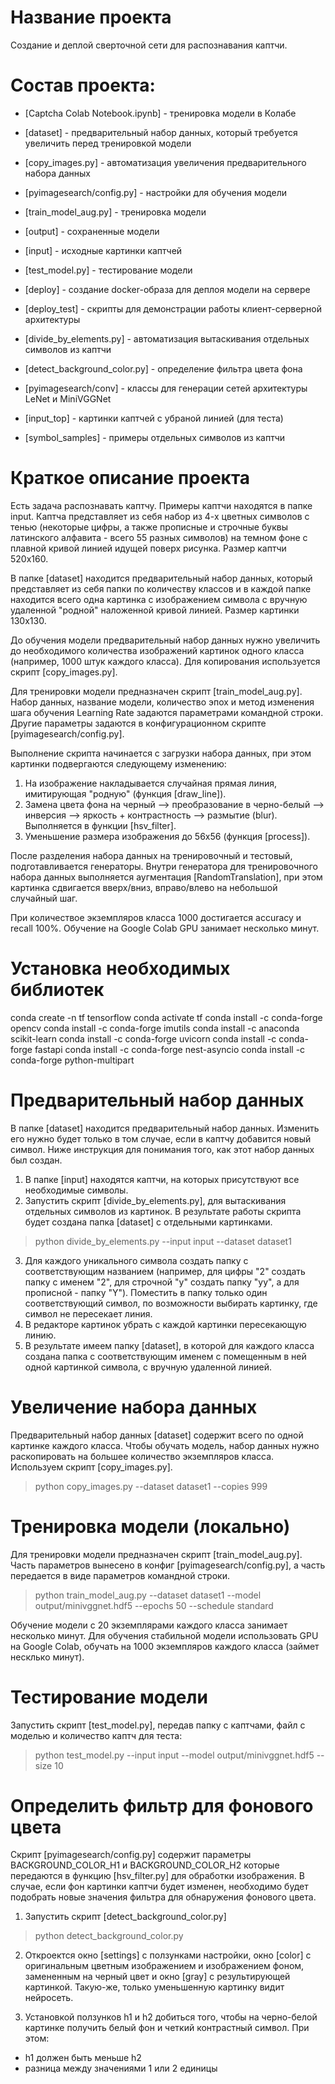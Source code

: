 # Название проекта

Создание и деплой сверточной сети для распознавания каптчи.


# Состав проекта:

- [Captcha Colab Notebook.ipynb] - тренировка модели в Колабе

- [dataset] - предварительный набор данных, который требуется увеличить перед тренировкой модели
- [copy_images.py] - автоматизация увеличения предварительного набора данных
- [pyimagesearch/config.py] - настройки для обучения модели
- [train_model_aug.py] - тренировка модели
- [output] - сохраненные модели

- [input] - исходные картинки каптчей
- [test_model.py] - тестирование модели

- [deploy] - создание docker-образа для деплоя модели на сервере
- [deploy_test] - скрипты для демонстрации работы клиент-серверной архитектуры

- [divide_by_elements.py] - автоматизация вытаскивания отдельных символов из каптчи
- [detect_background_color.py] - определение фильтра цвета фона

- [pyimagesearch/conv] - классы для генерации сетей архитектуры LeNet и MiniVGGNet
- [input_top] - картинки каптчей с убраной линией (для теста)
- [symbol_samples] - примеры отдельных символов из каптчи


# Краткое описание проекта

Есть задача распознавать каптчу. Примеры каптчи находятся в папке input. Каптча представляет из себя набор из 4-х цветных символов с тенью (некоторые цифры, а также прописные и строчные буквы латинского алфавита - всего 55 разных символов) на темном фоне с плавной кривой линией идущей поверх рисунка. Размер каптчи 520x160.

В папке [dataset] находится предварительный набор данных, который представляет из себя папки по количеству классов и в каждой папке находится всего одна картинка с изображением символа с вручную удаленной "родной" наложенной кривой линией. Размер картинки 130x130.

До обучения модели предварительный набор данных нужно увеличить до необходимого количества изображений картинок одного класса (например, 1000 штук каждого класса). Для копирования используется скрипт [copy_images.py].

Для тренировки модели предназначен скрипт [train_model_aug.py]. Набор данных, название модели, количество эпох и метод изменения шага обучения Learning Rate задаются параметрами командной строки. Другие параметры задаются в конфигурационном скрипте [pyimagesearch/config.py].

Выполнение скрипта начинается с загрузки набора данных, при этом картинки подвергаются следующему изменению:
1. На изображение накладывается случайная прямая линия, имитирующая "родную" (функция [draw_line]).
2. Замена цвета фона на черный --> преобразование в черно-белый --> инверсия --> яркость + контрастность --> размытие (blur). Выполняется в функции [hsv_filter]. 
3. Уменьшение размера изображения до 56x56 (функция [process]).

После разделения набора данных на тренировочный и тестовый, подготавливается генераторы. Внутри генератора для тренировочного набора данных выполняется аугментация [RandomTranslation], при этом картинка сдвигается вверх/вниз, вправо/влево на небольшой случайный шаг.

При количествое экземпляров класса 1000 достигается accuracy и recall 100%. Обучение на Google Colab GPU занимает несколько минут.


# Установка необходимых библиотек

conda create -n tf tensorflow
conda activate tf
conda install -c conda-forge opencv
conda install -c conda-forge imutils
conda install -c anaconda scikit-learn
conda install -c conda-forge uvicorn
conda install -c conda-forge fastapi
conda install -c conda-forge nest-asyncio
conda install -c conda-forge python-multipart


# Предварительный набор данных

В папке [dataset] находится предварительный набор данных. Изменить его нужно будет только в том случае, если в каптчу добавится новый символ. Ниже инструкция для понимания того, как этот набор данных был создан.

1. В папке [input] находятся каптчи, на которых присутствуют все необходимые символы.
2. Запустить скрипт [divide_by_elements.py], для вытаскивания отдельных символов из картинок. В результате работы скрипта будет создана папка [dataset] с отдельными картинками.

> python divide_by_elements.py --input input --dataset dataset1

3. Для каждого уникального символа создать папку с соответствующим названием (например, для цифры "2" создать папку с именем "2", для строчной "y" создать папку "yy", а для прописной - папку "Y"). Поместить в папку только один соответствующий символ, по возможности выбирать картинку, где символ не пересекает линия.
4. В редакторе картинок убрать с каждой картинки пересекающую линию.
5. В результате имеем папку [dataset], в которой для каждого класса создана папка с соответствующим именем с помещенным в ней одной картинкой символа, с вручную удаленной линией.


# Увеличение набора данных

Предварительный набор данных [dataset] содержит всего по одной картинке каждого класса. Чтобы обучать модель, набор данных нужно раскопировать на большее количество экземпляров класса. Используем скрипт [copy_images.py].

> python copy_images.py --dataset dataset1 --copies 999


# Тренировка модели (локально)

Для тренировки модели предназначен скрипт [train_model_aug.py]. Часть параметров вынесено в конфиг [pyimagesearch/config.py], а часть передается в виде параметров командной строки.

> python train_model_aug.py --dataset dataset1 --model output/minivggnet.hdf5 --epochs 50 --schedule standard

Обучение модели с 20 экземплярами каждого класса занимает несколько минут. Для обучения стабильной модели использовать GPU на Google Colab, обучать на 1000 экземпляров каждого класса (займет несклько минут).


# Тестирование модели

Запустить скрипт [test_model.py], передав папку с каптчами, файл с моделью и количество каптч для теста:

> python test_model.py --input input --model output/minivggnet.hdf5 --size 10


# Определить фильтр для фонового цвета

Скрипт [pyimagesearch/config.py] содержит параметры BACKGROUND_COLOR_H1 и BACKGROUND_COLOR_H2 которые передаются в функцию [hsv_filter.py] для обработки изображения. В случае, если фон картинки каптчи будет изменен, необходимо будет подобрать новые значения фильтра для обнаружения фонового цвета.

1. Запустить скрипт [detect_background_color.py]

> python detect_background_color.py

2. Откроектся окно [settings] с ползунками настройки, окно [color] с оригинальным цветным изображением и изображением фоном, замененным на черный цвет и окно [gray] с результирующей картинкой. Такую-же, только уменьшенную картинку видит нейросеть.

3. Установкой ползунков h1 и h2 добиться того, чтобы на черно-белой картинке получить белый фон и четкий контрастный символ. При этом:
- h1 должен быть меньше h2
- разница между значениями 1 или 2 единицы
